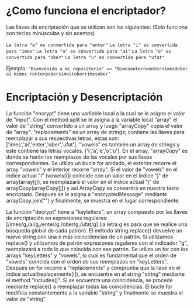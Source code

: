 # ¿Como funciona el encriptador?
Las llaves de encriptación que se utilizan son las siguientes:
(Solo funciona con teclas minúsculas y sin acentos)

`La letra "e" es convertida para "enter"`
`La letra "i" es convertida para "imes"`
`La letra "a" es convertida para "ai"`
`La letra "o" es convertida para "ober"`
`La letra "u" es convertida para "ufat"`

Ejemplo:
`"Bienvenido a mi repositorio" => "Bimesenternventernimesdober ai mimes renterpobersimestoberrimesober"`

# Encriptación y Desencriptación
La función "encrypt" tiene una varliable local a la cual se le asigna el valor de "input". 
Con el method split se le asigna a la variable local "array" el valor de "string" convertido a un array y luego "arrayCopy" copia el valor de "array".
"replacements" es un array de strings; contiene las llaves para reemplazar a sus respectivas letras, estas son: ['imes','ai','enter','ober','ufat'].
"vowels" es también un array de strings y este contiene las letras vocales. ['i','a','e','o','u'].
En el array, "arrayCopy" es donde se harán los reemplazos de las vocales por sus llaves correspondientes.
Se utilizo un bucle for anidado, el exterior recorre el array "vowels" y el interior recorre "array". 
Si el valor de "vowels" en el índice actual "i" (vowels[i]) coincide con un valor en el índice "j" de array(array[j]), se reemplazará el valor en el índice actual "j" de arrayCopy(arrayCopy[j]) y asi ArrayCopy se convertirá en nuestro texto encriptado.
Despues se le asigna a "encryptedMessage" mediante arrayCopy.join("") y finalmente, se muestra en el lugar correspondiente.

La función "decrypt" tiene a "keyletters", un array compuesto por las llaves de encriptación en expresiones regulares: [/imes/g,/ai/g,/enter/g,/ober/g,/ufat/g] (la letra g es para que se realice una búsqueda global de cada patrón).
El método string.replace() devuelve un nuevo string con una o más coincidencias de un patrón. 
Si utilizamos replace() y utilizamos de patrón expresiones regulares con el indicador "g", reemplazará a todo lo que coincida con ese patrón.
Se utilizo un for con los arrays "keyLetters" y "vowels", lo cual es fundamental que el orden de "vowels" coincida con el orden de sus reemplazos en "keyLetters". 
Despues un for recorre a "replacements" y comprueba que la llave en el índice actual(replacements[i]), se encuentre en el string "string" mediante el method "includes()". Si se encuentra una coincidencia, se procede mediante replace() a reemplazar todas las coincidencias.
El bucle for modifica constantemente a la variable "string" y finalmente se muestra el valor de "string".